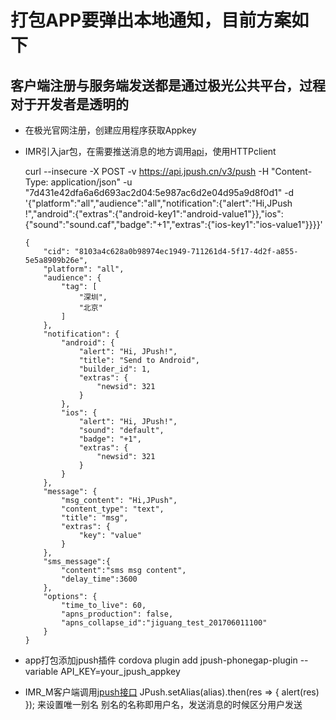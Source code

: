 # 打包APP要弹出本地通知，目前方案如下

##	客户端注册与服务端发送都是通过极光公共平台，过程对于开发者是透明的

- 在极光官网注册，创建应用程序获取Appkey
- IMR引入jar包，在需要推送消息的地方调用[api](https://docs.jiguang.cn/jpush/server/push/rest_api_v3_push/)，使用HTTPclient

	curl --insecure -X POST -v https://api.jpush.cn/v3/push -H "Content-Type: application/json" -u "7d431e42dfa6a6d693ac2d04:5e987ac6d2e04d95a9d8f0d1" -d '{"platform":"all","audience":"all","notification":{"alert":"Hi,JPush !","android":{"extras":{"android-key1":"android-value1"}},"ios":{"sound":"sound.caf","badge":"+1","extras":{"ios-key1":"ios-value1"}}}}'

	```
	{
		"cid": "8103a4c628a0b98974ec1949-711261d4-5f17-4d2f-a855-5e5a8909b26e",
		"platform": "all",
		"audience": {
			"tag": [
				"深圳",
				"北京"
			]
		},
		"notification": {
			"android": {
				"alert": "Hi, JPush!",
				"title": "Send to Android",
				"builder_id": 1,
				"extras": {
					"newsid": 321
				}
			},
			"ios": {
				"alert": "Hi, JPush!",
				"sound": "default",
				"badge": "+1",
				"extras": {
					"newsid": 321
				}
			}
		},
		"message": {
			"msg_content": "Hi,JPush",
			"content_type": "text",
			"title": "msg",
			"extras": {
				"key": "value"
			}
		},
		"sms_message":{
			"content":"sms msg content",
			"delay_time":3600
		},
		"options": {
			"time_to_live": 60,
			"apns_production": false,
			"apns_collapse_id":"jiguang_test_201706011100"
		}
	}

	```
- app打包添加jpush插件 cordova plugin add jpush-phonegap-plugin --variable API_KEY=your_jpush_appkey
- IMR_M客户端调用[jpush接口](https://github.com/zjcboy/ionic2-jpush-demo) JPush.setAlias(alias).then(res => { alert(res) }); 来设置唯一别名
	别名的名称即用户名，发送消息的时候区分用户发送